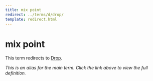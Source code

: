 ```yaml
---
title: mix point
redirect: ../terms/d/drop/
template: redirect.html
---
```


# mix point

This term redirects to [Drop](../terms/d/drop/).

*This is an alias for the main term. Click the link above to view the full definition.*
